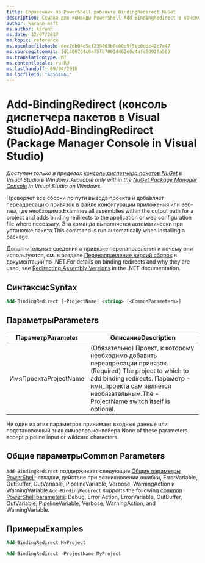 ```yaml
---
title: Справочник по PowerShell добавьте BindingRedirect NuGet
description: Ссылка для команды PowerShell Add-BindingRedirect в консоли диспетчера пакетов NuGet в Visual Studio.
author: karann-msft
ms.author: karann
ms.date: 12/07/2017
ms.topic: reference
ms.openlocfilehash: dec7db04c5cf239863b9c00e9f5bc0dde42c7e47
ms.sourcegitcommit: 1d1406764c6af5fb7801d462e0c4afc9092fa569
ms.translationtype: MT
ms.contentlocale: ru-RU
ms.lasthandoff: 09/04/2018
ms.locfileid: "43551661"
---
```

# <a name="add-bindingredirect-package-manager-console-in-visual-studio"></a><span data-ttu-id="90e9e-103">Add-BindingRedirect (консоль диспетчера пакетов в Visual Studio)</span><span class="sxs-lookup"><span data-stu-id="90e9e-103">Add-BindingRedirect (Package Manager Console in Visual Studio)</span></span>

<span data-ttu-id="90e9e-104">*Доступен только в пределах [консоль диспетчера пакетов NuGet](package-manager-console.md) в Visual Studio в Windows.*</span><span class="sxs-lookup"><span data-stu-id="90e9e-104">*Available only within the [NuGet Package Manager Console](package-manager-console.md) in Visual Studio on Windows.*</span></span>

<span data-ttu-id="90e9e-105">Проверяет все сборки по пути вывода проекта и добавляет переадресацию привязок в файле конфигурации приложения или веб-там, где необходимо.</span><span class="sxs-lookup"><span data-stu-id="90e9e-105">Examines all assemblies within the output path for a project and adds binding redirects to the application or web configuration file where necessary.</span></span> <span data-ttu-id="90e9e-106">Эта команда выполняется автоматически при установке пакета.</span><span class="sxs-lookup"><span data-stu-id="90e9e-106">This command is run automatically when installing a package.</span></span>

<span data-ttu-id="90e9e-107">Дополнительные сведения о привязке перенаправления и почему они используются, см. в разделе [Перенаправление версий сборок](/dotnet/framework/configure-apps/redirect-assembly-versions) в документации по .NET.</span><span class="sxs-lookup"><span data-stu-id="90e9e-107">For details on binding redirects and why they are used, see [Redirecting Assembly Versions](/dotnet/framework/configure-apps/redirect-assembly-versions) in the .NET documentation.</span></span>

## <a name="syntax"></a><span data-ttu-id="90e9e-108">Синтаксис</span><span class="sxs-lookup"><span data-stu-id="90e9e-108">Syntax</span></span>

```ps
Add-BindingRedirect [-ProjectName] <string> [<CommonParameters>]
```

## <a name="parameters"></a><span data-ttu-id="90e9e-109">Параметры</span><span class="sxs-lookup"><span data-stu-id="90e9e-109">Parameters</span></span>

| <span data-ttu-id="90e9e-110">Параметр</span><span class="sxs-lookup"><span data-stu-id="90e9e-110">Parameter</span></span> | <span data-ttu-id="90e9e-111">Описание</span><span class="sxs-lookup"><span data-stu-id="90e9e-111">Description</span></span> |
| --- | --- |
| <span data-ttu-id="90e9e-112">ИмяПроекта</span><span class="sxs-lookup"><span data-stu-id="90e9e-112">ProjectName</span></span> | <span data-ttu-id="90e9e-113">(Обязательно) Проект, к которому необходимо добавить переадресации привязок.</span><span class="sxs-lookup"><span data-stu-id="90e9e-113">(Required) The project to which to add binding redirects.</span></span> <span data-ttu-id="90e9e-114">Параметр - имя_проекта сам является необязательным.</span><span class="sxs-lookup"><span data-stu-id="90e9e-114">The -ProjectName switch itself is optional.</span></span> |

<span data-ttu-id="90e9e-115">Ни один из этих параметров принимает входные данные или подстановочный знак символов конвейера.</span><span class="sxs-lookup"><span data-stu-id="90e9e-115">None of these parameters accept pipeline input or wildcard characters.</span></span>

## <a name="common-parameters"></a><span data-ttu-id="90e9e-116">Общие параметры</span><span class="sxs-lookup"><span data-stu-id="90e9e-116">Common Parameters</span></span>

<span data-ttu-id="90e9e-117">`Add-BindingRedirect` поддерживает следующие [Общие параметры PowerShell](http://go.microsoft.com/fwlink/?LinkID=113216): отладки, действие при возникновении ошибки, ErrorVariable, OutBuffer, OutVariable, PipelineVariable, Verbose, WarningAction и WarningVariable.</span><span class="sxs-lookup"><span data-stu-id="90e9e-117">`Add-BindingRedirect` supports the following [common PowerShell parameters](http://go.microsoft.com/fwlink/?LinkID=113216): Debug, Error Action, ErrorVariable, OutBuffer, OutVariable, PipelineVariable, Verbose, WarningAction, and WarningVariable.</span></span>

## <a name="examples"></a><span data-ttu-id="90e9e-118">Примеры</span><span class="sxs-lookup"><span data-stu-id="90e9e-118">Examples</span></span>

```ps
Add-BindingRedirect MyProject

Add-BindingRedirect -ProjectName MyProject
```